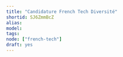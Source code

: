 ```yaml
---
title: "Candidature French Tech Diversité"
shortid: SJ6ZmmBcZ
alias:
model:
tags:
node: ["french-tech"]
draft: yes
---
```

